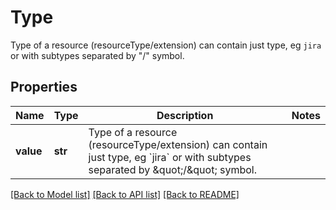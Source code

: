 # Type

Type of a resource (resourceType/extension) can contain just type, eg `jira` or with subtypes separated by \"/\" symbol.

## Properties
Name | Type | Description | Notes
------------ | ------------- | ------------- | -------------
**value** | **str** | Type of a resource (resourceType/extension) can contain just type, eg &#x60;jira&#x60; or with subtypes separated by \&quot;/\&quot; symbol. | 

[[Back to Model list]](../README.md#documentation-for-models) [[Back to API list]](../README.md#documentation-for-api-endpoints) [[Back to README]](../README.md)


